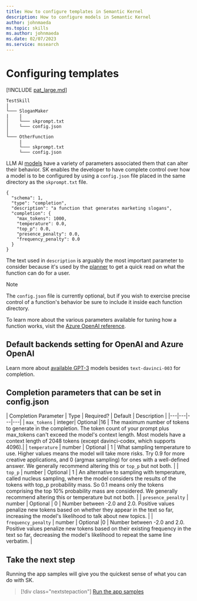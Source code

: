 ```yaml
---
title: How to configure templates in Semantic Kernel
description: How to configure models in Semantic Kernel
author: johnmaeda
ms.topic: skills
ms.author: johnmaeda
ms.date: 02/07/2023
ms.service: mssearch
---
```

# Configuring templates

[!INCLUDE [pat_large.md](../includes/pat_large.md)]

```File-Structure-For-Semantic-Skills
TestSkill
│
└─── SloganMaker
|    |
│    └─── skprompt.txt
│    └─── config.json
│   
└─── OtherFunction
     |
     └─── skprompt.txt
     └─── config.json
```

LLM AI [models](/semantic-kernel/concepts-ai/models) have a variety of parameters associated them that can alter their behavior. SK enables the developer to have complete control over how a model is to be configured by using a `config.json` file placed in the same directory as the `skprompt.txt` file.

```config.json-example
{
  "schema": 1,
  "type": "completion",
  "description": "a function that generates marketing slogans",
  "completion": {
    "max_tokens": 1000,
    "temperature": 0.0,
    "top_p": 0.0,
    "presence_penalty": 0.0,
    "frequency_penalty": 0.0
  }
}
```

The text used in `description` is arguably the most important parameter to consider because it's used by the [planner](/semantic-kernel/concepts-sk/planner) to get a quick read on what the function can do for a user.

> [!NOTE]
> The `config.json` file is currently optional, but if you wish to exercise precise control of a function's behavior be sure to include it inside each function directory. 

To learn more about the various parameters available for tuning how a function works, visit the [Azure OpenAI reference](/azure/cognitive-services/openai/reference).

## Default backends setting for OpenAI and Azure OpenAI

Learn more about [available GPT-3](/azure/cognitive-services/openai/concepts/models) models besides `text-davinci-003` for completion.

## Completion parameters that can be set in config.json

| Completion Parameter | Type | Required? | Default | Description |
|---|---|---|---|
| `max_tokens` | integer| Optional |16 |	The maximum number of tokens to generate in the completion. The token count of your prompt plus max_tokens can't exceed the model's context length. Most models have a context length of 2048 tokens (except davinci-codex, which supports 4096).|
| `temperature`	| number	| Optional	| 1	| What sampling temperature to use. Higher values means the model will take more risks. Try 0.9 for more creative applications, and 0 (argmax sampling) for ones with a well-defined answer. We generally recommend altering this or `top_p` but not both. |
| `top_p`	| number	| Optional	| 1	| An alternative to sampling with temperature, called nucleus sampling, where the model considers the results of the tokens with top_p probability mass. So 0.1 means only the tokens comprising the top 10% probability mass are considered. We generally recommend altering this or temperature but not both. |
| `presence_penalty` | number	| Optional	| 0	| Number between -2.0 and 2.0. Positive values penalize new tokens based on whether they appear in the text so far, increasing the model's likelihood to talk about new topics. |
| `frequency_penalty` |	number	| Optional	|0 |	Number between -2.0 and 2.0. Positive values penalize new tokens based on their existing frequency in the text so far, decreasing the model's likelihood to repeat the same line verbatim. |

## Take the next step

Running the app samples will give you the quickest sense of what you can do with SK. 

> [!div class="nextstepaction"]
> [Run the app samples](/semantic-kernel/samples)
